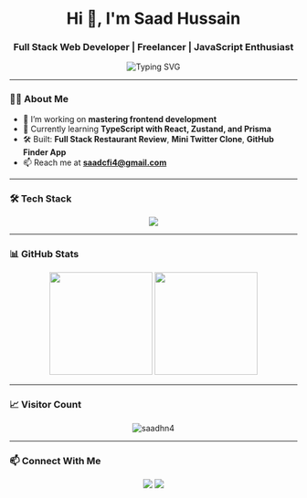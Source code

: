 <h1 align="center">Hi 👋, I'm Saad Hussain</h1>
<h3 align="center">Full Stack Web Developer | Freelancer | JavaScript Enthusiast</h3>

<p align="center">
  <img src="https://readme-typing-svg.herokuapp.com?font=Fira+Code&pause=1000&center=true&vCenter=true&width=435&lines=Full+Stack+Web+Developer;MERN+Stack+Specialist;Freelancer+from+U.A.E" alt="Typing SVG" />
</p>

---

### 👨‍💻 About Me

- 🔭 I’m working on **mastering frontend development**
- 🌱 Currently learning **TypeScript with React, Zustand, and Prisma**
- 🛠️ Built: **Full Stack Restaurant Review**, **Mini Twitter Clone**, **GitHub Finder App**
- 📫 Reach me at **saadcfi4@gmail.com**

---

### 🛠️ Tech Stack

<p align="center">
  <img src="https://skillicons.dev/icons?i=html,css,tailwind,js,ts,react,nodejs,express,mongodb,git,vscode,postman" />
</p>

---

### 📊 GitHub Stats

<p align="center">
  <img src="https://github-readme-stats.vercel.app/api?username=saadhn4&show_icons=true&theme=radical" height="180" />
  <img src="https://github-readme-stats.vercel.app/api/top-langs/?username=saadhn4&layout=compact&theme=radical" height="180" />
</p>

---

### 📈 Visitor Count

<p align="center">
  <img src="https://komarev.com/ghpvc/?username=saadhn4&label=Profile+Views&color=brightgreen&style=flat" alt="saadhn4" />
</p>

---

### 📫 Connect With Me

<p align="center">
  <a href="mailto:saadcfi4@gmail.com"><img src="https://img.shields.io/badge/Gmail-saadcfi4%40gmail.com-red?style=flat-square&logo=gmail" /></a>
  <a href="https://linkedin.com/in/saadhussain04"><img src="https://img.shields.io/badge/LinkedIn-saadhussain04-blue?style=flat-square&logo=linkedin" /></a>
</p>
